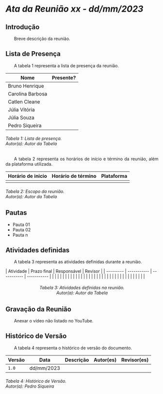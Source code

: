# ***Ata da Reunião xx - dd/mm/2023***

## **Introdução**
<p align="justify">
&emsp;&emsp;Breve descrição da reunião.
</p>

## **Lista de Presença**
<p align="justify">
&emsp;&emsp;A tabela 1 representa a lista de presença da reunião.
</p>

| Nome | Presente? |
|---------------|----|
|Bruno Henrique| |
|Carolina Barbosa| |
|Catlen Cleane| | 
|Júlia Vitória| |
|Júlia Souza| |
|Pedro Siqueira| |
<h6> Tabela 1: Lista de presença.
<br> Autor(a): Autor da Tabela </h6>

<p align="justify">
&emsp;&emsp;A tabela 2 representa os horários de início e término da reunião, além da plataforma utilizada.
</p>

| Horário de inicio | Horário de término | Plataforma |
|--------------|-----------|---------|
||||
<h6> Tabela 2: Escopo da reunião.
<br> Autor(a): Autor da Tabela </h6>

## **Pautas**
<ul>
<li>Pauta 01</li>
<li>Pauta 02</li>
<li>Pauta n</li>
</ul>

## **Atividades definidas**
<p align="justify">
&emsp;&emsp;A tabela 3 representa as atividades definidas durante a reunião.
</p>
| Atividade | Prazo final | Responsável | Revisor |
| --------- | ----------- | ----------- | ----------- |
| | | | 
| | | | 
| | | |
| | | |
| | | |
| | | |
| | | |
| | | |
| | | | 
<h6 align = "center"> Tabela 3: Atividades definidas na reunião.
<br> Autor(a): Autor da Tabela </h6>

## **Gravação da Reunião**

<p align="justify">
&emsp;&emsp;Anexar o vídeo não listado no YouTube.
</p>

## **Histórico de Versão**
<p align="justify">
&emsp;&emsp;A tabela 4 representa o histórico de versão do documento.
</p>

| Versão | Data | Descrição | Autor(es) | Revisor(es) |
| ------ | ---- | --------- | --------- | ----------  |
| `1.0`  | dd/mm/2023 |  |  |  |
<h6> Tabela 4: Histórico de Versão.
<br> Autor(a): Pedro Siqueira </h6>